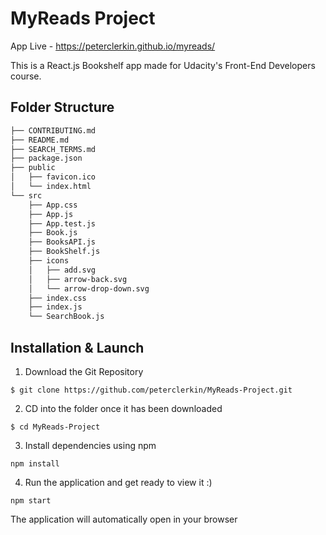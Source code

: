 # MyReads Project

App Live - https://peterclerkin.github.io/myreads/

This is a React.js Bookshelf app made for Udacity's Front-End Developers course.

## Folder Structure
```bash
├── CONTRIBUTING.md
├── README.md 
├── SEARCH_TERMS.md 
├── package.json 
├── public
│   ├── favicon.ico 
│   └── index.html 
└── src
    ├── App.css 
    ├── App.js 
    ├── App.test.js 
    ├── Book.js 
    ├── BooksAPI.js 
    ├── BookShelf.js 
    ├── icons 
    │   ├── add.svg
    │   ├── arrow-back.svg
    │   └── arrow-drop-down.svg
    ├── index.css 
    ├── index.js 
    └── SearchBook.js 
```

## Installation & Launch

1. Download the Git Repository

```
$ git clone https://github.com/peterclerkin/MyReads-Project.git
```

2. CD into the folder once it has been downloaded

```
$ cd MyReads-Project
```

3. Install dependencies using npm

```
npm install
```

4. Run the application and get ready to view it :)

```
npm start
```

The application will automatically open in your browser
